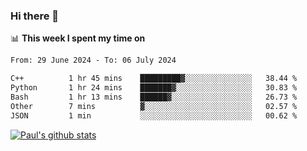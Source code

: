 ### Hi there 👋

📊 **This week I spent my time on**
<!--START_SECTION:waka-->

```txt
From: 29 June 2024 - To: 06 July 2024

C++          1 hr 45 mins    █████████▓░░░░░░░░░░░░░░░   38.44 %
Python       1 hr 24 mins    ███████▓░░░░░░░░░░░░░░░░░   30.83 %
Bash         1 hr 13 mins    ██████▓░░░░░░░░░░░░░░░░░░   26.73 %
Other        7 mins          ▓░░░░░░░░░░░░░░░░░░░░░░░░   02.57 %
JSON         1 min           ░░░░░░░░░░░░░░░░░░░░░░░░░   00.62 %
```

<!--END_SECTION:waka-->


[![Paul's github stats](https://github-readme-stats.vercel.app/api?username=mickeyouyou&theme=dracula&show_icons=true)](https://github.com/anuraghazra/github-readme-stats)
